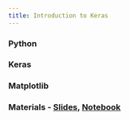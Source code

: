 ```yaml
---
title: Introduction to Keras
---
```


### Python

### Keras

### Matplotlib 

### Materials - [Slides](_exercise/exercise1/TNM112_17NOV.pdf), [Notebook](_exercise/exercise1/Lesson_17_Nov.ipynb)